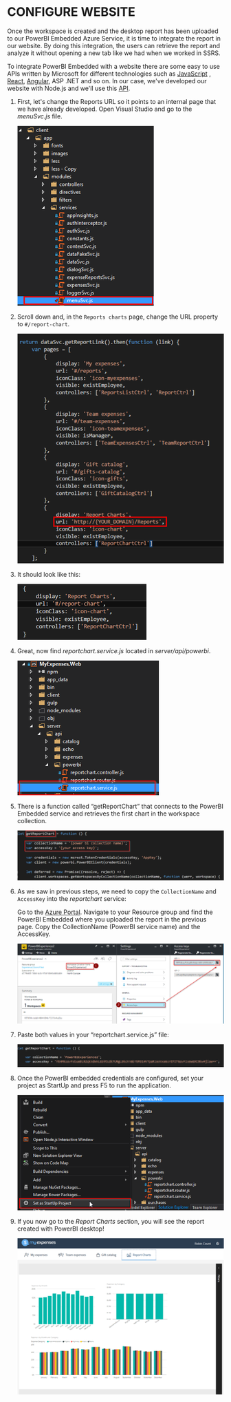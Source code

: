 <page title="configure website"/>

CONFIGURE WEBSITE
====

Once the workspace is created and the desktop report has been uploaded to our PowerBI Embedded Azure Service, it is time to integrate the report in our website. By doing this integration, the users can retrieve the report and analyze it without opening a new tab like we had when we worked in SSRS. 

To integrate PowerBI Embedded with a website there are some easy to use APIs written by Microsoft for different technologies such as [JavaScript]( https://github.com/Microsoft/PowerBI-JavaScript) , [React](https://github.com/Microsoft/PowerBI-React), [Angular]( https://github.com/Microsoft/PowerBI-Angular), ASP .NET and so on. In our case, we've developed our website with Node.js and we'll use this [API](https://github.com/Microsoft/PowerBI-Node).

1. First, let's change the Reports URL so it points to an internal page that we have already developed. Open Visual Studio and go to the *menuSvc.js* file.

    ![](img/5.6.png)

2. Scroll down and, in the `Reports charts` page, change the URL property to `#/report-chart`.

    ![](img/5.7.png)

3. It should look like this:

    ![](img/5.8.png)

4. Great, now find *reportchart.service.js* located in *server/api/powerbi*.
 
    ![](img/5.1.png)

5. There is a function called “getReportChart” that connects to the PowerBI Embedded service and retrieves the first chart in the workspace collection.
 
    ![](img/5.2.png)

6. As we saw in previous steps, we need to copy the `CollectionName` and `AccessKey` into the *reportchart* service: 

    Go to the [Azure Portal](https://portal.azure.com/). Navigate to your Resource group and find the PowerBI Embedded where you uploaded the report in the previous page.
    Copy the CollectionName (PowerBI service name) and the AccessKey.
    
    ![](img/5.3.png)

7. Paste both values in your “reportchart.service.js” file:
 
    ![](img/5.4.png)

8. Once the PowerBI embedded credentials are configured, set your project as StartUp and press F5 to run the application.
 
    ![](img/5.5.png)

9. If you now go to the *Report Charts* section, you will see the report created with PowerBI desktop!

    ![](img/5.9.png)
